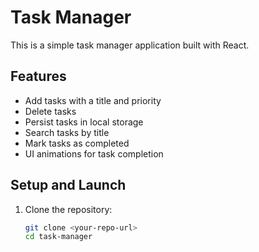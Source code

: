 # Task Manager

This is a simple task manager application built with React.

## Features
- Add tasks with a title and priority
- Delete tasks
- Persist tasks in local storage
- Search tasks by title
- Mark tasks as completed
- UI animations for task completion

## Setup and Launch
1. Clone the repository:
   ```sh
   git clone <your-repo-url>
   cd task-manager
